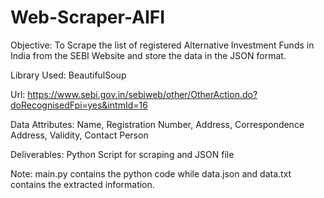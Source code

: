 # Web-Scraper-AIFI

Objective: To Scrape the list of registered Alternative Investment Funds in India from the SEBI Website and store the data in the JSON format.

Library Used: BeautifulSoup

Url: https://www.sebi.gov.in/sebiweb/other/OtherAction.do?doRecognisedFpi=yes&intmId=16 

Data Attributes: Name, Registration Number, Address, Correspondence Address, Validity, Contact Person

Deliverables: Python Script for scraping and JSON file

Note: main.py contains the python code while data.json and data.txt contains the extracted information.
